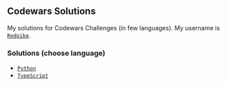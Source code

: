 ## Codewars Solutions

My solutions for Codewars Challenges (in few languages). My username is [`Redpike`][Profile].

### Solutions (choose language)
* [`Python`][Python]
* [`TypeScript`][TypeScript]

[//]: URLs
[Profile]: http://www.codewars.com/users/Redpike
[Python]: ./Python
[TypeScript]: ./TypeScript